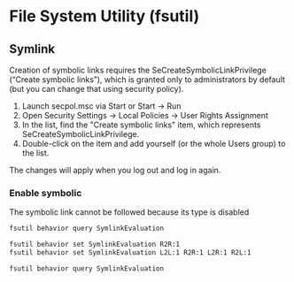 # File System Utility (fsutil)

## Symlink

Creation of symbolic links requires the SeCreateSymbolicLinkPrivilege (“Create symbolic links”), which is granted only to administrators by default (but you can change that using security policy).

1. Launch secpol.msc via Start or Start → Run
2. Open Security Settings → Local Policies → User Rights Assignment
3. In the list, find the "Create symbolic links" item, which represents SeCreateSymbolicLinkPrivilege.
4. Double-click on the item and add yourself (or the whole Users group) to the list.

The changes will apply when you log out and log in again.

### Enable symbolic

The symbolic link cannot be followed because its type is disabled

```sh
fsutil behavior query SymlinkEvaluation
```

```sh
fsutil behavior set SymlinkEvaluation R2R:1
fsutil behavior set SymlinkEvaluation L2L:1 R2R:1 L2R:1 R2L:1
```

```sh
fsutil behavior query SymlinkEvaluation
```
